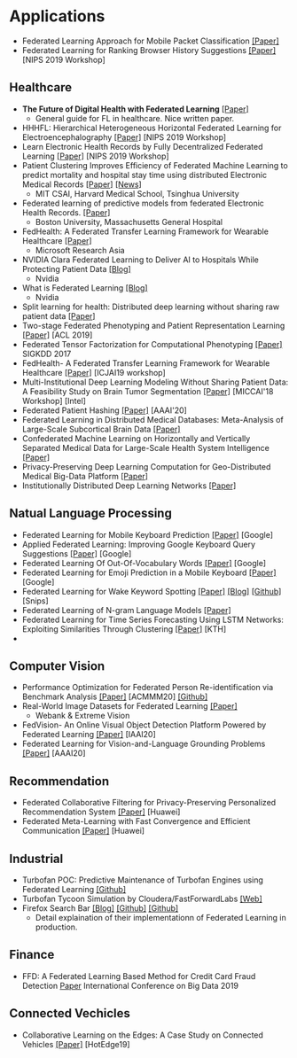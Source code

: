 # Applications

* Federated Learning Approach for Mobile Packet Classification [[Paper]](https://arxiv.org/abs/1907.13113)
* Federated Learning for Ranking Browser History Suggestions [[Paper]](https://arxiv.org/abs/1911.11807) [NIPS 2019 Workshop]

## Healthcare

* **The Future of Digital Health with Federated Learning** [[Paper]](https://www.nature.com/articles/s41746-020-00323-1)
  * General guide for FL in healthcare. Nice written paper.
* HHHFL: Hierarchical Heterogeneous Horizontal Federated Learning for Electroencephalography [[Paper]](https://arxiv.org/abs/1909.05784) [NIPS 2019 Workshop]
* Learn Electronic Health Records by Fully Decentralized Federated Learning [[Paper]](https://arxiv.org/abs/1912.01792) [NIPS 2019 Workshop]
* Patient Clustering Improves Efficiency of Federated Machine Learning to predict mortality and hospital stay time using distributed Electronic Medical Records [[Paper]](https://arxiv.org/ftp/arxiv/papers/1903/1903.09296.pdf) [[News]](https://venturebeat.com/2019/03/25/federated-learning-technique-predicts-hospital-stay-and-patient-mortality/)
  * MIT CSAI, Harvard Medical School, Tsinghua University
* Federated learning of predictive models from federated Electronic Health Records. [[Paper]](https://www.ncbi.nlm.nih.gov/pubmed/29500022)
  * Boston University, Massachusetts General Hospital
* FedHealth: A Federated Transfer Learning Framework for Wearable Healthcare [[Paper]](https://arxiv.org/pdf/1907.09173.pdf)
  * Microsoft Research Asia
* NVIDIA Clara Federated Learning to Deliver AI to Hospitals While Protecting Patient Data [[Blog]](https://blogs.nvidia.com/blog/2019/12/01/clara-federated-learning/)
  * Nvidia
* What is Federated Learning [[Blog]](https://blogs.nvidia.com/blog/2019/10/13/what-is-federated-learning/)
  * Nvidia
* Split learning for health: Distributed deep learning without sharing raw patient data [[Paper]](https://arxiv.org/pdf/1812.00564)
* Two-stage Federated Phenotyping and Patient Representation Learning [[Paper]](https://www.aclweb.org/anthology/W19-5030.pdf) [ACL 2019]
* Federated Tensor Factorization for Computational Phenotyping [[Paper]](https://dl.acm.org/doi/10.1145/3097983.3098118) SIGKDD 2017
* FedHealth- A Federated Transfer Learning Framework for Wearable Healthcare [[Paper]](https://arxiv.org/abs/1907.09173) [ICJAI19 workshop]
* Multi-Institutional Deep Learning Modeling Without Sharing Patient Data: A Feasibility Study on Brain Tumor Segmentation [[Paper]](https://arxiv.org/abs/1810.04304) [MICCAI'18 Workshop] [Intel]
* Federated Patient Hashing [[Paper]](https://aaai.org/ojs/index.php/AAAI/article/view/6121) [AAAI'20]
* Federated Learning in Distributed Medical Databases: Meta-Analysis of Large-Scale Subcortical Brain Data [[Paper]](https://arxiv.org/abs/1810.08553)
* Confederated Machine Learning on Horizontally and Vertically Separated Medical Data for Large-Scale Health System Intelligence [[Paper]](https://arxiv.org/abs/1910.02109)
* Privacy-Preserving Deep Learning Computation for Geo-Distributed Medical Big-Data Platform [[Paper]](http://www.cs.ucf.edu/~mohaisen/doc/dsn19b.pdf)
* Institutionally Distributed Deep Learning Networks [[Paper]](https://arxiv.org/abs/1709.05929)
  
## Natual Language Processing

* Federated Learning for Mobile Keyboard Prediction [[Paper]](https://arxiv.org/abs/1811.03604) [Google]
* Applied Federated Learning: Improving Google Keyboard Query Suggestions [[Paper]](https://arxiv.org/abs/1812.02903) [Google]
* Federated Learning Of Out-Of-Vocabulary Words [[Paper]](https://arxiv.org/abs/1903.10635) [Google]
* Federated Learning for Emoji Prediction in a Mobile Keyboard [[Paper]](https://arxiv.org/abs/1906.04329) [Google]
* Federated Learning for Wake Keyword Spotting [[Paper]](https://arxiv.org/pdf/1810.05512.pdf) [[Blog]](https://medium.com/snips-ai/federated-learning-for-wake-word-detection-c8b8c5cdd2c5) [[Github]](https://github.com/snipsco/keyword-spotting-research-datasets) [Snips]
* Federated Learning of N-gram Language Models [[Paper]](https://arxiv.org/pdf/1910.03432.pdf)
* Federated Learning for Time Series Forecasting Using LSTM Networks: Exploiting Similarities Through Clustering [[Paper]](http://www.diva-portal.org/smash/record.jsf?pid=diva2%3A1334598&dswid=-6117) [KTH]
* 
## Computer Vision

* Performance Optimization for Federated Person Re-identification via Benchmark Analysis [[Paper]](https://arxiv.org/abs/2008.11560) [ACMMM20] [[Github]](https://github.com/cap-ntu/FedReID)
* Real-World Image Datasets for Federated Learning [[Paper]](https://arxiv.org/abs/1910.11089)
  * Webank & Extreme Vision
* FedVision- An Online Visual Object Detection Platform Powered by Federated Learning [[Paper]](https://arxiv.org/abs/2001.06202) [IAAI20]
* Federated Learning for Vision-and-Language Grounding Problems [[Paper]](http://web.pkusz.edu.cn/adsp/files/2019/11/AAAI-FenglinL.1027.pdf) [AAAI20]

## Recommendation

 * Federated Collaborative Filtering for Privacy-Preserving Personalized Recommendation System [[Paper]](https://arxiv.org/abs/1901.09888) [Huawei]
 * Federated Meta-Learning with Fast Convergence and Efficient Communication [[Paper]](https://arxiv.org/abs/1802.07876) [Huawei]

## Industrial

* Turbofan POC: Predictive Maintenance of Turbofan Engines using Federated Learning [[Github]](https://github.com/matthiaslau/Turbofan-Federated-Learning-POC)
* Turbofan Tycoon Simulation by Cloudera/FastForwardLabs [[Web]](https://turbofan.fastforwardlabs.com/)
* Firefox Search Bar [[Blog]](https://florian.github.io/federated-learning/) [[Github]](https://github.com/florian/federated-learning) [[Github]](https://github.com/florian/federated-learning-addon) 
  * Detail explaination of their implementationn of Federated Learning in production.

## Finance

* FFD: A Federated Learning Based Method for Credit Card Fraud Detection [Paper](https://link.springer.com/chapter/10.1007/978-3-030-23551-2_2) International Conference on Big Data 2019

## Connected Vechicles

* Collaborative Learning on the Edges: A Case Study on Connected Vehicles [[Paper]](https://www.usenix.org/conference/hotedge19/presentation/lu) [HotEdge19]
